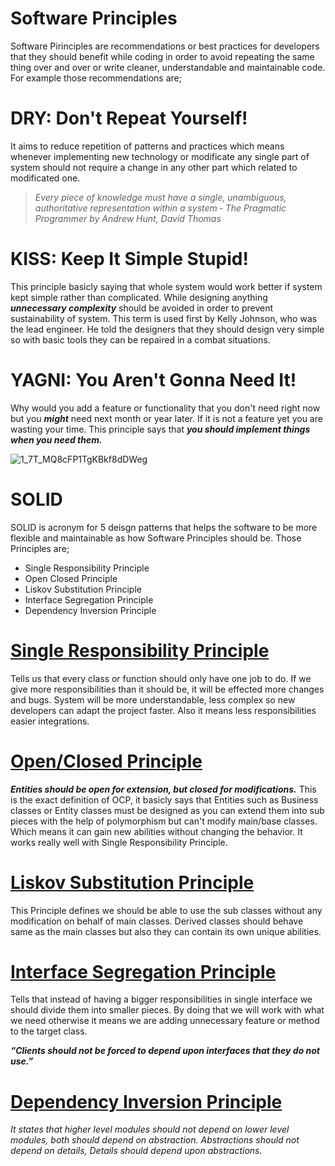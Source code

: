 # Software Principles

Software Pirinciples are recommendations or best practices for developers that they should benefit while coding in order to avoid repeating the same thing over and over or write cleaner, understandable and maintainable code. 
For example those recommendations are; 

# DRY: Don't Repeat Yourself!
It aims to reduce repetition of patterns and practices which means  whenever implementing new technology or modificate any single part of system should not require a change in any other part which related to modificated one.
>_Every piece of knowledge must have a single, unambiguous, authoritative representation within a system ‐ The Pragmatic Programmer by Andrew Hunt, David Thomas_

# KISS: Keep It Simple Stupid!
This principle basicly saying that whole system would work better if system kept simple rather than complicated. While designing anything ***unnecessary complexity*** should be avoided in order to prevent sustainability of system. This term is used first by Kelly Johnson, who was the lead engineer. He told the designers that they should design very simple so with basic tools they can be repaired in a combat situations.

# YAGNI: You Aren't Gonna Need It!
Why would you add a feature or functionality that you don't need right now but you ***might*** need next month or year later. If it is not a feature yet you are wasting your time. This principle says that ***you should implement things when you need them.***

![1_7T_MQ8cFP1TgKBkf8dDWeg](https://user-images.githubusercontent.com/77506856/165793671-fc5dec4a-7757-4e5d-8258-6f5ca41d7aa6.jpeg)

# SOLID

SOLID is acronym for 5 deisgn patterns that helps the software to be more flexible and maintainable as how Software Principles should be.
Those Principles are;
- Single Responsibility Principle
- Open Closed Principle
- Liskov Substitution Principle
- Interface Segregation Principle
- Dependency Inversion Principle 

# [Single Responsibility Principle](https://github.com/ebakircie/Software_Principles/tree/main/SOLID/SOLID/1.SRP)

Tells us that every class or function should only have one job to do. If we give more responsibilities than it should be, it will be effected more changes and bugs. System will be more understandable, less complex so new developers can adapt the project faster. Also it means less responsibilities easier integrations.

# [Open/Closed Principle](https://github.com/ebakircie/Software_Principles/tree/main/SOLID/SOLID/2.OCP)

***Entities should be open for extension, but closed for modifications.*** This is the exact definition of OCP, it basicly says that Entities such as Business classes or Entity classes must be designed as you can extend them into sub pieces with the help of polymorphism but can't modify main/base classes. Which means it can gain new abilities without changing the behavior. It works really well with Single Responsibility Principle.

# [Liskov Substitution Principle](https://github.com/ebakircie/Software_Principles/tree/main/SOLID/SOLID/3.LSP)

This Principle defines we should be able to use the sub classes without any modification on behalf of main classes.
Derived classes should behave same as the main classes but also they can contain its own unique abilities.

# [Interface Segregation Principle](https://github.com/ebakircie/Software_Principles/tree/main/SOLID/SOLID/4.ISP)

Tells that instead of having a bigger responsibilities in single interface we should divide them into smaller pieces. By doing that we will work with what we need otherwise it means we are adding unnecessary feature or method to the target class. 

***“Clients should not be forced to depend upon interfaces that they do not use.”***

# [Dependency Inversion Principle](https://github.com/ebakircie/Software_Principles/tree/main/SOLID/SOLID/5.DIP)

_It states that higher level modules should not depend on lower level modules, both should depend on abstraction.
Abstractions should not depend on details, Details should depend upon abstractions._
 
 
